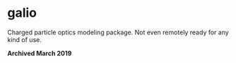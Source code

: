 # galio
Charged particle optics modeling package. Not even remotely ready for any kind of use.

**Archived March 2019**
